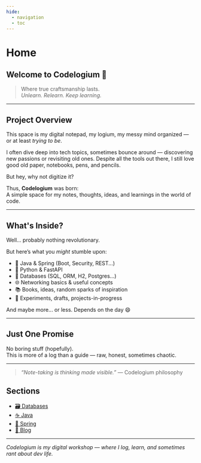 ```yaml
---
hide:
  - navigation
  - toc
---
```


# Home

## Welcome to **Codelogium** 🧠

> Where true craftsmanship lasts.  
> *Unlearn. Relearn. Keep learning.*

---

## Project Overview

This space is my digital notepad, my logium, my messy mind organized — or at least *trying to be*.

I often dive deep into tech topics, sometimes bounce around — discovering new passions or revisiting old ones. Despite all the tools out there, I still love good old paper, notebooks, pens, and pencils.

But hey, why not digitize it?

Thus, **Codelogium** was born:  
A simple space for my notes, thoughts, ideas, and learnings in the world of code.

---

## What's Inside?

Well… probably nothing revolutionary.

But here’s what you *might* stumble upon:

- 🚀 Java & Spring (Boot, Security, REST...)
- 🐍 Python & FastAPI
- 🧠 Databases (SQL, ORM, H2, Postgres...)
- 🌐 Networking basics & useful concepts
- 📚 Books, ideas, random sparks of inspiration
- 🧪 Experiments, drafts, projects-in-progress

And maybe more... or less. Depends on the day 😄

---

## Just One Promise

No boring stuff (hopefully).  
This is more of a log than a guide — raw, honest, sometimes chaotic.

---

> _“Note-taking is thinking made visible.”_ — Codelogium philosophy


## Sections

- [🗃️ Databases](databases/index.md)
- [☕ Java](java/index.md)
- [🌱 Spring](spring/index.md)
- [📝 Blog](blog/index.md)

---

_Codelogium is my digital workshop — where I log, learn, and sometimes rant about dev life._

